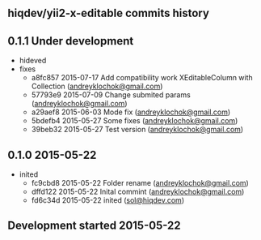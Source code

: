 hiqdev/yii2-x-editable commits history
--------------------------------------

## 0.1.1 Under development

- hideved
- fixes
    - a8fc857 2015-07-17 Add compatibility work XEditableColumn with Collection (andreyklochok@gmail.com)
    - 57793e9 2015-07-09 Change submited params (andreyklochok@gmail.com)
    - a29aef8 2015-06-03 Mode fix (andreyklochok@gmail.com)
    - 5bdefb4 2015-05-27 Some fixes (andreyklochok@gmail.com)
    - 39beb32 2015-05-27 Test version (andreyklochok@gmail.com)

## 0.1.0 2015-05-22

- inited
    - fc9cbd8 2015-05-22 Folder rename (andreyklochok@gmail.com)
    - dffd122 2015-05-22 Inital commint (andreyklochok@gmail.com)
    - fd6c34d 2015-05-22 inited (sol@hiqdev.com)

## Development started 2015-05-22

